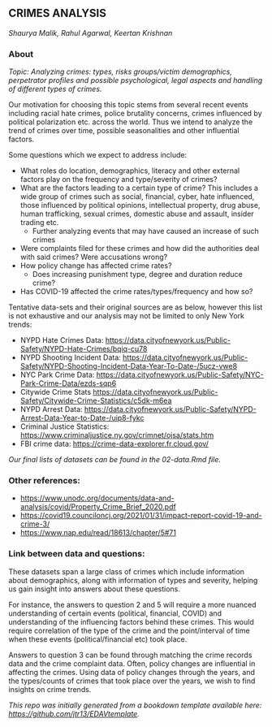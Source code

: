 ## CRIMES ANALYSIS

*Shaurya Malik, Rahul Agarwal, Keertan Krishnan*

### About

*Topic: Analyzing crimes: types, risks groups/victim demographics, perpetrator profiles and possible psychological, legal aspects and handling of different types of crimes.*

Our motivation for choosing this topic stems from several recent events including racial hate crimes, police brutality concerns, crimes influenced by political polarization etc. across the world. Thus we intend to analyze the trend of crimes over time, possible seasonalities and other influential factors.

Some questions which we expect to address include:

- What roles do location, demographics, literacy and other external factors play on the frequency and type/severity of crimes?
- What are the factors leading to a certain type of crime? This includes a wide group of crimes such as social, financial, cyber, hate influenced, those influenced by political opinions, intellectual property, drug abuse, human trafficking, sexual crimes, domestic abuse and assault, insider trading etc.
  - Further analyzing events that may have caused an increase of such crimes
- Were complaints filed for these crimes and how did the authorities deal with said crimes? Were accusations wrong?
- How policy change has affected crime rates?
  - Does increasing punishment type, degree and duration reduce crime?
- Has COVID-19 affected the crime rates/types/frequency and how so?

Tentative data-sets and their original sources are as below, however this list is not exhaustive and our analysis may not be limited to only New York trends:

- NYPD Hate Crimes Data: https://data.cityofnewyork.us/Public-Safety/NYPD-Hate-Crimes/bqiq-cu78
- NYPD Shooting Incident Data: https://data.cityofnewyork.us/Public-Safety/NYPD-Shooting-Incident-Data-Year-To-Date-/5ucz-vwe8
- NYC Park Crime Data: https://data.cityofnewyork.us/Public-Safety/NYC-Park-Crime-Data/ezds-sqp6
- Citywide Crime Stats https://data.cityofnewyork.us/Public-Safety/Citywide-Crime-Statistics/c5dk-m6ea
- NYPD Arrest Data: https://data.cityofnewyork.us/Public-Safety/NYPD-Arrest-Data-Year-to-Date-/uip8-fykc
- Criminal Justice Statistics: https://www.criminaljustice.ny.gov/crimnet/ojsa/stats.htm
- FBI crime data: https://crime-data-explorer.fr.cloud.gov/

*Our final lists of datasets can be found in the 02-data.Rmd file.*

### Other references:

- https://www.unodc.org/documents/data-and-analysis/covid/Property_Crime_Brief_2020.pdf
- https://covid19.counciloncj.org/2021/01/31/impact-report-covid-19-and-crime-3/
- https://www.nap.edu/read/18613/chapter/5#71

### Link between data and questions:

These datasets span a large class of crimes which include information about demographics, along with information of types and severity, helping us gain insight into answers about these questions.

For instance, the answers to question 2 and 5 will require a more nuanced understanding of certain events (political, financial, COVID) and understanding of the influencing factors behind these crimes. This would require correlation of the type of the crime and the point/interval of time when these events (political/financial etc) took place.

Answers to question 3 can be found through matching the crime records data and the crime complaint data. Often, policy changes are influential in affecting the crimes. Using data of policy changes through the years, and the types/counts of crimes that took place over the years, we wish to find insights on crime trends.	

*This repo was initially generated from a bookdown template available here: https://github.com/jtr13/EDAVtemplate.*	



